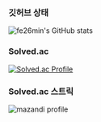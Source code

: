 ### 깃허브 상태
![fe26min's GitHub stats](https://github-readme-stats.vercel.app/api?username=fe26min&show_icons=true&theme=dark)
### Solved.ac
[![Solved.ac Profile](http://mazassumnida.wtf/api/generate_badge?boj=fe26min)](https://solved.ac/fe26min)
### Solved.ac 스트릭
![mazandi profile](http://mazandi.herokuapp.com/api?handle=fe26min&theme=warm)
